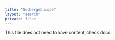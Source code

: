 ```yaml
---
title: "Suchergebnisse"
layout: "search"
private: false
---
```


This file does not need to have content, check docs
